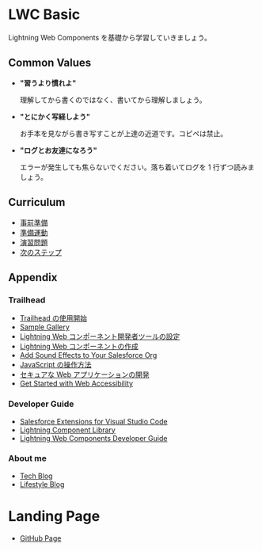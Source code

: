 # LWC Basic

Lightning Web Components を基礎から学習していきましょう。

## Common Values

- **"習うより慣れよ"**

  理解してから書くのではなく、書いてから理解しましょう。

- **"とにかく写経しよう"**

  お手本を見ながら書き写すことが上達の近道です。コピペは禁止。

- **"ログとお友達になろう"**

  エラーが発生しても焦らないでください。落ち着いてログを 1 行ずつ読みましょう。

## Curriculum

- [事前準備](https://github.com/takahitomiyamoto/lwc-basic/wiki/Prerequisite)
- [準備運動](https://github.com/takahitomiyamoto/lwc-basic/wiki/Warm-up)
- [演習問題](https://github.com/takahitomiyamoto/lwc-basic/wiki/Exercises)
- [次のステップ](https://github.com/takahitomiyamoto/lwc-basic/wiki/Next-Step)

## Appendix

### Trailhead

- [Trailhead の使用開始](https://trailhead.salesforce.com/ja/content/learn/modules/trailhead_basics/get-started-with-trailhead)
- [Sample Gallery](https://trailhead.salesforce.com/sample-gallery)
- [Lightning Web コンポーネント開発者ツールの設定](https://trailhead.salesforce.com/ja/content/learn/projects/set-up-your-lightning-web-components-developer-tools)
- [Lightning Web コンポーネントの作成](https://trailhead.salesforce.com/ja/content/learn/trails/build-lightning-web-components)
- [Add Sound Effects to Your Salesforce Org](https://trailhead.salesforce.com/ja/content/learn/projects/add-sound-effects-to-your-sf-org)
- [JavaScript の操作方法](https://trailhead.salesforce.com/ja/content/learn/trails/learn-to-work-with-javascript)
- [セキュアな Web アプリケーションの開発](https://trailhead.salesforce.com/ja/content/learn/trails/security_developer)
- [Get Started with Web Accessibility](https://trailhead.salesforce.com/ja/content/learn/trails/get-started-with-web-accessibility)

### Developer Guide

- [Salesforce Extensions for Visual Studio Code](https://forcedotcom.github.io/salesforcedx-vscode/)
- [Lightning Component Library](https://developer.salesforce.com/docs/component-library)
- [Lightning Web Components Developer Guide](https://developer.salesforce.com/docs/component-library/documentation/lwc)

### About me

- [Tech Blog](https://qiita.com/takahito0508)
- [Lifestyle Blog](https://medium.com/takahitomiyamoto)

# Landing Page

- [GitHub Page](https://takahitomiyamoto.github.io/lwc-basic/)
